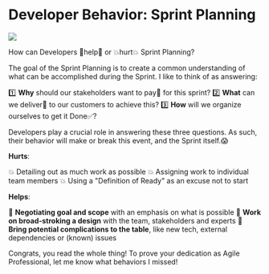 # Developer Behavior: Sprint Planning

![](images/Developer%20Behavior%20-%20Daily%20Scrum6.jpg)

How can Developers 💪help💪 or 💥hurt💥 Sprint Planning?

The goal of the Sprint Planning is to create a common understanding of what can be accomplished during the Sprint.
I like to think of as answering:

1️⃣ **Why** should our stakeholders want to pay💸 for this sprint?
2️⃣ **What** can we deliver🎁 to our customers to achieve this?
3️⃣ **How** will we organize ourselves to get it Done✅?

Developers play a crucial role in answering these three questions. As such, their behavior will make or break this event, and the Sprint itself.😱

**Hurts**:

💥 Detailing out as much work as possible
💥 Assigning work to individual team members
💥 Using a "Definition of Ready" as an excuse not to start

**Helps**:

💪 **Negotiating goal and scope** with an emphasis on what is possible
💪 **Work on broad-stroking a design** with the team, stakeholders and experts
💪 **Bring potential complications to the table**, like new tech, external dependencies or (known) issues

Congrats, you read the whole thing! To prove your dedication as Agile Professional, let me know what behaviors I missed!